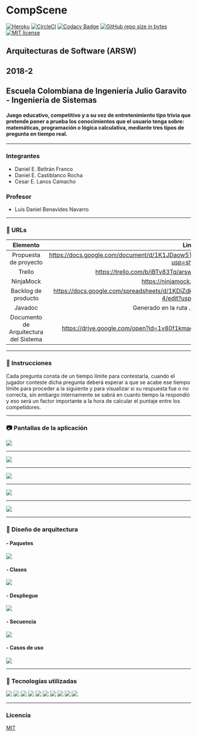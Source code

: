 # CompScene
[![Heroku](https://wmpics.pics/di-D9YP.png)](https://compscene.herokuapp.com/)
[![CircleCI](https://circleci.com/gh/DanBeltF/2018-2-ARSW-CompScene.svg?style=svg)](https://circleci.com/gh/DanBeltF/2018-2-ARSW-CompScene)
[![Codacy Badge](https://api.codacy.com/project/badge/Grade/e6c747623691421eaf09afc916a8b5fd)](https://www.codacy.com/app/DanBeltF/2018-2-ARSW-CompScene?utm_source=github.com&amp;utm_medium=referral&amp;utm_content=DanBeltF/2018-2-ARSW-CompScene&amp;utm_campaign=Badge_Grade)
[![GitHub repo size in bytes](https://img.shields.io/github/repo-size/badges/shields.svg)](https://github.com/DanBeltF/2018-2-ARSW-CompScene)
[![MIT license](https://img.shields.io/badge/License-MIT-lightgrey.svg)](https://lbesson.mit-license.org/)

## Arquitecturas de Software (ARSW)<br />
## 2018-2<br/>
## Escuela Colombiana de Ingeniería Julio Garavito - Ingeniería de Sistemas
#### Juego educativo, competitivo y a su vez de entretenimiento tipo trivia que pretende poner a prueba los conocimientos que el usuario tenga sobre: matemáticas,  programación o lógica calculativa, mediante tres tipos de pregunta en tiempo real.
---
### Integrantes
- Daniel E. Beltrán Franco
- Daniel E. Castiblanco Rocha
- Cesar E. Lanos Camacho
### Profesor
- Luis Daniel Benavides Navarro
---
### :link: URLs
| Elemento | Link |
|:-------------------------------------:|:----------------------------------------------------------------------------------------------------:|
| Propuesta de proyecto | https://docs.google.com/document/d/1K1JDaow5Tx50JQjSpznRKCyIFm_KJOQI2qhBrM3IMqQ/edit?usp=sharing |
| Trello | https://trello.com/b/jBTv83Tq/arsw-2018-2-historias-compscene |
| NinjaMock | https://ninjamock.com/s/JKFVVTx |
| Backlog de producto | https://docs.google.com/spreadsheets/d/1KDiZdkcWTnHBWtftqC7oe6yVvaTo-bsEyzWVGUkCb-4/edit?usp=sharing |
| Javadoc | Generado en la ruta ./target/site/apidocs |
| Documento de Arquitectura del Sistema | https://drive.google.com/open?id=1v80f1kmaeB-Irwnzg7KMCXpx6v5byPgE7osgPUxiw1Y |
---
### :book: Instrucciones
Cada pregunta consta de un tiempo límite para contestarla, cuando el jugador conteste dicha pregunta deberá esperar a que se acabe ese tiempo límite para proceder a la siguiente y para visualizar si su respuesta fue o no correcta, sin embargo internamente se sabrá en cuanto tiempo la respondió y eso será un factor importante a la hora de calcular el puntaje entre los competidores.

---

### :camera: Pantallas de la aplicación
![](img/pantalla1.PNG)

---
![](img/pantalla2.PNG)

---
![](img/pantalla3.PNG)

---
![](img/pantalla4.PNG)

---
![](img/pantalla5.PNG)


---

### :triangular_ruler: Diseño de arquitectura 
#### - Paquetes
![](img/CompScene-Paquetes.png)
#### - Clases
![](img/CompScene-Clases.png)
#### - Despliegue
![](img/CompScene-Despliegue.png)
#### - Secuencia
![](img/CompScene-Secuencia.png)
#### - Casos de uso
![](img/CompScene-CasosDeUso.png)

---
### :wrench: Tecnologías utilizadas
[![](img/Java-Logo.png)](https://www.java.com/)
[![](img/html_css_js.png)](https://blog.hubspot.com/marketing/web-design-html-css-javascript)
[![](img/mavenLogo.jpg)](https://maven.apache.org/)
[![](img/axios.png)](https://github.com/axios/axios)
[![](img/Spring-Logo.png)](https://spring.io/)
[![](img/astahLogo.png)](http://astah.net/)
[![](img/cover-heroku.png)](https://www.heroku.com/)
[![](img/circleciLogo.png)](https://circleci.com/)
[![](img/codacyLogo.png)](https://www.codacy.com/)
[![](img/git-githubLogo.jpg)](https://github.com/)

---
### Licencia
[MIT](https://github.com/DanBeltF/2018-2-ARSW-CompScene/blob/master/LICENSE)
